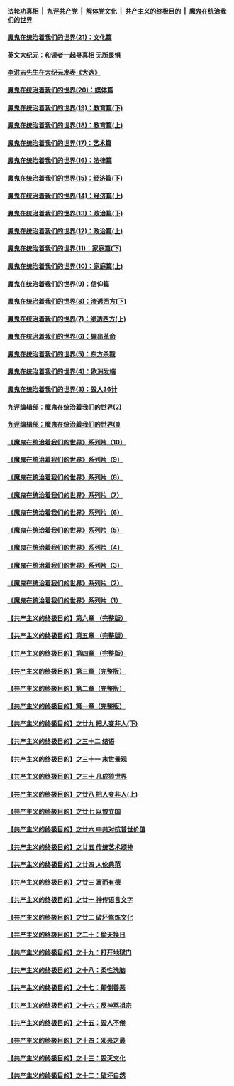 

####  [法轮功真相](../../../../basic/blob/master/README.md?t=01101831) &nbsp;|&nbsp; [九评共产党](../../../../9ping.md/blob/master/README.md?t=01101831) &nbsp;|&nbsp; [解体党文化](../../../../jtdwh.md/blob/master/README.md?t=01101831)  &nbsp;|&nbsp; [共产主义的终极目的](../../../../gczydzjmd.md/blob/master/README.md?t=01101831) &nbsp;|&nbsp; [魔鬼在统治我们的世界](../../../../mgztzwmdsj.md/blob/master/README.md?t=01101831) 

#### [魔鬼在统治着我们的世界(21)：文化篇](../pages/nsc422/n10597706.md?t=01101831) 

#### [英文大纪元：和读者一起寻真相 无所畏惧](../pages/nsc422/n12542027.md?t=01101831) 

#### [李洪志先生在大纪元发表《大选》](../pages/nsc422/n12534746.md?t=01101831) 

#### [魔鬼在统治着我们的世界(20)：媒体篇](../pages/nsc422/n10586579.md?t=01101831) 

#### [魔鬼在统治着我们的世界(19)：教育篇(下)](../pages/nsc422/n10564808.md?t=01101831) 

#### [魔鬼在统治着我们的世界(18)：教育篇(上)](../pages/nsc422/n10526970.md?t=01101831) 

#### [魔鬼在统治着我们的世界(17)：艺术篇](../pages/nsc422/n10499093.md?t=01101831) 

#### [魔鬼在统治着我们的世界(16)：法律篇](../pages/nsc422/n10485969.md?t=01101831) 

#### [魔鬼在统治着我们的世界(15)：经济篇(下)](../pages/nsc422/n10469975.md?t=01101831) 

#### [魔鬼在统治着我们的世界(14)：经济篇(上)](../pages/nsc422/n10457370.md?t=01101831) 

#### [魔鬼在统治着我们的世界(13)：政治篇(下)](../pages/nsc422/n10448270.md?t=01101831) 

#### [魔鬼在统治着我们的世界(12)：政治篇(上)](../pages/nsc422/n10444576.md?t=01101831) 

#### [魔鬼在统治着我们的世界(11)：家庭篇(下)](../pages/nsc422/n10440961.md?t=01101831) 

#### [魔鬼在统治着我们的世界(10)：家庭篇(上)](../pages/nsc422/n10435448.md?t=01101831) 

#### [魔鬼在统治着我们的世界(9)：信仰篇](../pages/nsc422/n10432159.md?t=01101831) 

#### [魔鬼在统治着我们的世界(8)：渗透西方(下)](../pages/nsc422/n10429603.md?t=01101831) 

#### [魔鬼在统治着我们的世界(7)：渗透西方(上)](../pages/nsc422/n10426013.md?t=01101831) 

#### [魔鬼在统治着我们的世界(6)：输出革命](../pages/nsc422/n10421536.md?t=01101831) 

#### [魔鬼在统治着我们的世界(5)：东方杀戮](../pages/nsc422/n10417707.md?t=01101831) 

#### [魔鬼在统治着我们的世界(4)：欧洲发端](../pages/nsc422/n10414890.md?t=01101831) 

#### [魔鬼在统治着我们的世界(3)：毁人36计](../pages/nsc422/n10411583.md?t=01101831) 

#### [九评编辑部：魔鬼在统治着我们的世界(2)](../pages/nsc422/n10410036.md?t=01101831) 

#### [九评编辑部：魔鬼在统治着我们的世界(1)](../pages/nsc422/n10406825.md?t=01101831) 

#### [《魔鬼在统治着我们的世界》系列片（10）](../pages/nsc422/n12292670.md?t=01101831) 

#### [《魔鬼在统治着我们的世界》系列片（9）](../pages/nsc422/n12290859.md?t=01101831) 

#### [《魔鬼在统治着我们的世界》系列片（8）](../pages/nsc422/n12287445.md?t=01101831) 

#### [《魔鬼在统治着我们的世界》系列片（7）](../pages/nsc422/n12283425.md?t=01101831) 

#### [《魔鬼在统治着我们的世界》系列片（6）](../pages/nsc422/n12282314.md?t=01101831) 

#### [《魔鬼在统治着我们的世界》系列片（5）](../pages/nsc422/n12281419.md?t=01101831) 

#### [《魔鬼在统治着我们的世界》系列片（4）](../pages/nsc422/n12274024.md?t=01101831) 

#### [《魔鬼在统治着我们的世界》系列片（3）](../pages/nsc422/n12271322.md?t=01101831) 

#### [《魔鬼在统治着我们的世界》系列片（2）](../pages/nsc422/n12269049.md?t=01101831) 

#### [《魔鬼在统治着我们的世界》系列片（1）](../pages/nsc422/n12267575.md?t=01101831) 

#### [【共产主义的终极目的】第六章 （完整版）](../pages/nsc422/n11428913.md?t=01101831) 

#### [【共产主义的终极目的】第五章 （完整版）](../pages/nsc422/n11428912.md?t=01101831) 

#### [【共产主义的终极目的】第四章 （完整版）](../pages/nsc422/n11428907.md?t=01101831) 

#### [【共产主义的终极目的】第三章（完整版）](../pages/nsc422/n11428848.md?t=01101831) 

#### [【共产主义的终极目的】第二章（完整版）](../pages/nsc422/n11428831.md?t=01101831) 

#### [【共产主义的终极目的】第一章（完整版）](../pages/nsc422/n11417651.md?t=01101831) 

#### [【共产主义的终极目的】之廿九 把人变非人(下)](../pages/nsc422/n11344140.md?t=01101831) 

#### [【共产主义的终极目的】之三十二 结语](../pages/nsc422/n11360535.md?t=01101831) 

#### [【共产主义的终极目的】之三十一 末世景观](../pages/nsc422/n11351129.md?t=01101831) 

#### [【共产主义的终极目的】之三十 几成狼世界](../pages/nsc422/n11348280.md?t=01101831) 

#### [【共产主义的终极目的】之廿八 把人变非人(上)](../pages/nsc422/n11340492.md?t=01101831) 

#### [【共产主义的终极目的】之廿七 以恨立国](../pages/nsc422/n11336944.md?t=01101831) 

#### [【共产主义的终极目的】之廿六 中共对抗普世价值](../pages/nsc422/n11324785.md?t=01101831) 

#### [【共产主义的终极目的】之廿五 传统艺术颂神](../pages/nsc422/n11296396.md?t=01101831) 

#### [【共产主义的终极目的】之廿四 人伦典范](../pages/nsc422/n11296397.md?t=01101831) 

#### [【共产主义的终极目的】之廿三 富而有德](../pages/nsc422/n11283598.md?t=01101831) 

#### [【共产主义的终极目的】之廿一 神传语言文字](../pages/nsc422/n11263265.md?t=01101831) 

#### [【共产主义的终极目的】之廿二 破坏修炼文化](../pages/nsc422/n11245728.md?t=01101831) 

#### [【共产主义的终极目的】之二十：偷天换日](../pages/nsc422/n11238846.md?t=01101831) 

#### [【共产主义的终极目的】之十九：打开地狱门](../pages/nsc422/n11206376.md?t=01101831) 

#### [【共产主义的终极目的】之十八：柔性洗脑](../pages/nsc422/n11199994.md?t=01101831) 

#### [【共产主义的终极目的】之十七：颠倒善恶](../pages/nsc422/n11179782.md?t=01101831) 

#### [【共产主义的终极目的】之十六：反神骂祖宗](../pages/nsc422/n11166798.md?t=01101831) 

#### [【共产主义的终极目的】之十五：毁人不倦](../pages/nsc422/n11166792.md?t=01101831) 

#### [【共产主义的终极目的】之十四：邪恶之最](../pages/nsc422/n11150249.md?t=01101831) 

#### [【共产主义的终极目的】之十三：毁灭文化](../pages/nsc422/n11135227.md?t=01101831) 

#### [【共产主义的终极目的】之十二：破坏自然](../pages/nsc422/n11135214.md?t=01101831) 

